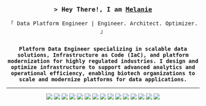 
<!--<a href="https://komarev.com/ghpvc/?username=mlogan914">
  <img align="right" src="https://komarev.com/ghpvc/?username=mlogan914&label=Visitors&color=0e75b6&style=flat" alt="Profile visitor" />
</a>

[![wakatime](https://wakatime.com/badge/user/eebb3dd8-d9b2-40de-9b88-6fd6cac99dbc.svg)](https://wakatime.com/@eebb3dd8-d9b2-40de-9b88-6fd6cac99dbc) -->

<!-- <div align="center">
  <a href="https://github.com/mlogan914?tab=stars">
    <img src="https://img.shields.io/github/stars/mlogan914?style=social" alt="GitHub Stars"/>
  </a>
  <a href="https://github.com/mlogan914?tab=followers">
    <img src="https://img.shields.io/github/followers/mlogan914?style=social" alt="GitHub Followers"/>
  </a>
  <a href="https://github.com/mlogan914">
    <img src="https://komarev.com/ghpvc/?username=mlogan914&color=blue" alt="Profile Views"/>
  </a>
</div>-->

<!-- Intro  -->
<h3 align="center">
        <samp>&gt; Hey There!, I am
                <b><a target="_blank" href="https://www.linkedin.com/in/melanie-g-logan/">Melanie</a></b>
        </samp>
</h3>

<p align="center"> 
  <samp>
    <!-- <a href="https://www.google.com/search?q=Melanie+Logan">「 Google Me 」</a>
    <br> -->
    「 Data Platform Engineer | Engineer. Architect. Optimizer.</b> 」
    <br>
    <br>
  </samp>
</p>

<!-- <h1 align="center">Melanie Logan</h1> 
<p align="center"><i>Data Platform Engineer | Engineer. Architect. Optimizer.</i></p> -->

<p align="center">
  <samp><b>Platform Data Engineer specializing in scalable data solutions, Infrastructure as Code (IaC), and platform modernization for highly regulated industries. I design and optimize infrastructure to support advanced analytics and operational efficiency, enabling biotech organizations to scale and modernize platforms for data applications.</b></samp>
</p>

<!-- <p align="center">
  <a href="https://www.linkedin.com/in/melanie-g-logan/" target="_blank">
    <img src="https://img.shields.io/badge/LinkedIn-%230077B5?style=flat&logo=linkedin&logoColor=white" alt="LinkedIn" />
  </a>
  <a href="mailto:melanie.g.logan@gmail.com">
    <img src="https://img.shields.io/badge/Email-%23D14836?style=flat&logo=gmail&logoColor=white" alt="Email" />
  </a>
  <a href="https://github.com/mlogan914" target="_blank">
    <img src="https://img.shields.io/badge/GitHub-%2323282B?style=flat&logo=github&logoColor=white" alt="GitHub" />
  </a>
</p>
-->

<!--<p align="center">
  <a href="https://www.linkedin.com/in/melanie-g-logan/" target="_blank">
    <img src="https://img.shields.io/badge/LinkedIn-%230077B5?style=for-the-badge&logo=linkedin&logoColor=white" alt="LinkedIn" />
  </a>
  <a href="mailto:melanie.g.logan@gmail.com">
    <img src="https://img.shields.io/badge/Email-%23D14836?style=for-the-badge&logo=gmail&logoColor=white" alt="Email" />
  </a>
</p> -->

---

<div align="center">
  <img src="https://img.shields.io/badge/Python-3776AB?style=for-the-badge&logo=python&logoColor=white" />
  <img src="https://img.shields.io/badge/Go-00ADD8?style=for-the-badge&logo=go&logoColor=white" />
  <img src="https://img.shields.io/badge/MySQL-4479A1?style=for-the-badge&logo=mysql&logoColor=white" />
  <img src="https://img.shields.io/badge/Linux-FCC624?style=for-the-badge&logo=linux&logoColor=black" />
  <img src="https://img.shields.io/badge/Bash-4EAA25?style=for-the-badge&logo=gnu-bash&logoColor=white" />
  <img src="https://img.shields.io/badge/Amazon_Web_Services-232F3E?style=for-the-badge&logo=amazon-aws&logoColor=white" />
  <img src="https://img.shields.io/badge/Terraform-7B42BC?style=for-the-badge&logo=terraform&logoColor=white" />
  <img src="https://img.shields.io/badge/Ansible-1e1e1e?style=for-the-badge&logo=ansible&logoColor=white" />
  <img src="https://img.shields.io/badge/Docker-2496ED?style=for-the-badge&logo=docker&logoColor=white" />
  <img src="https://img.shields.io/badge/Datadog-632CA6?style=for-the-badge&logo=datadog&logoColor=white" />
  <img src="https://img.shields.io/badge/Apache-FF5733?style=for-the-badge&logo=apache&logoColor=white" />
  <img src="https://img.shields.io/badge/Snowflake-00A1E4?style=for-the-badge&logo=snowflake&logoColor=white" />
  <img src="https://img.shields.io/badge/Visual_Studio-0078d7?style=for-the-badge&logo=visual%20studio&logoColor=white" />
  <img src="https://img.shields.io/badge/Git-F05032?style=for-the-badge&logo=git&logoColor=white" />
  <img src="https://img.shields.io/badge/GitHub_Actions-2088FF?style=for-the-badge&logo=github-actions&logoColor=white" />
</div>

<!--![Python](https://img.shields.io/badge/Python-3776AB?style=for-the-badge&logo=python&logoColor=white)
![MySQL](https://img.shields.io/badge/MySQL-4479A1?style=for-the-badge&logo=mysql&logoColor=white)
![Linux](https://img.shields.io/badge/Linux-FCC624?style=for-the-badge&logo=linux&logoColor=black)
![Bash](https://img.shields.io/badge/Bash-4EAA25?style=for-the-badge&logo=gnu-bash&logoColor=white)
![AWS](https://img.shields.io/badge/Amazon_Web_Services-232F3E?style=for-the-badge&logo=amazon-aws&logoColor=white)
![Terraform](https://img.shields.io/badge/Terraform-7B42BC?style=for-the-badge&logo=terraform&logoColor=white)
![Ansible](https://img.shields.io/badge/Ansible-1e1e1e?style=for-the-badge&logo=ansible&logoColor=white)
![Docker](https://img.shields.io/badge/Docker-2496ED?style=for-the-badge&logo=docker&logoColor=white)
![Apache](https://img.shields.io/badge/Apache-FF5733?style=for-the-badge&logo=apache&logoColor=white)
![Snowflake](https://img.shields.io/badge/Snowflake-00A1E4?style=for-the-badge&logo=snowflake&logoColor=white)
![VSCode](https://img.shields.io/badge/Visual_Studio-0078d7?style=for-the-badge&logo=visual%20studio&logoColor=white)
![Git](https://img.shields.io/badge/Git-F05032?style=for-the-badge&logo=git&logoColor=white) -->

<!-- ![Kubernetes](https://img.shields.io/badge/Kubernetes-326CE5?style=for-the-badge&logo=kubernetes&logoColor=white)
![Redis](https://img.shields.io/badge/Redis-DC382D?style=for-the-badge&logo=redis&logoColor=white)
![MongoDB](https://img.shields.io/badge/MongoDB-47A248?style=for-the-badge&logo=mongodb&logoColor=white)
![Jenkins](https://img.shields.io/badge/Jenkins-D24939?style=for-the-badge&logo=jenkins&logoColor=white) -->

<!-- <div align="center">
 <h3>Languages and Tools</h3>
<img alt="Java" width="30px" style="padding-right:15px;" src="https://cdn.jsdelivr.net/gh/devicons/devicon@latest/icons/vscode/vscode-original.svg" />
<img alt="Java" width="30px" style="padding-right:15px;" src="https://cdn.jsdelivr.net/gh/devicons/devicon@latest/icons/python/python-original.svg" />
<img alt="Java" width="30px" style="padding-right:15px;" src="https://cdn.jsdelivr.net/gh/devicons/devicon@latest/icons/mysql/mysql-original.svg" />      
<img alt="Java" width="30px" style="padding-right:15px;" src="https://cdn.jsdelivr.net/gh/devicons/devicon@latest/icons/amazonwebservices/amazonwebservices-plain-wordmark.svg" />
<img alt="Java" width="30px" style="padding-right:15px;" src="https://cdn.jsdelivr.net/gh/devicons/devicon@latest/icons/terraform/terraform-original.svg" />
<img alt="Java" width="30px" style="padding-right:15px;" src="https://cdn.jsdelivr.net/gh/devicons/devicon@latest/icons/ansible/ansible-original.svg" />
<img alt="Java" width="30px" style="padding-right:15px;" src="https://cdn.jsdelivr.net/gh/devicons/devicon@latest/icons/docker/docker-plain.svg" />
<img alt="Java" width="30px" style="padding-right:15px;" src="https://cdn.jsdelivr.net/gh/devicons/devicon@latest/icons/apache/apache-original.svg" />
<img alt="Java" width="30px" style="padding-right:15px;" src="https://cdn.jsdelivr.net/gh/devicons/devicon@latest/icons/git/git-plain.svg" />  
<img alt="Java" width="30px" style="padding-right:15px;" src="https://cdn.jsdelivr.net/gh/devicons/devicon@latest/icons/github/github-original.svg" />
<img alt="Java" width="30px" style="padding-right:15px;" src="https://cdn.jsdelivr.net/gh/devicons/devicon@latest/icons/linux/linux-original.svg" />
</div> -->
          
<br />

<!-- Skills: `Data Engineering`
`Infrastructure as Code (IaC)`
`AWS Cloud Services`
`CI/CD Pipelines`
`Data Integration`
`Big Data Solutions`
`Data Warehousing`
`Snowflake`
`Relational Databases`
`Automation`
`DevOps`
`Cloud-Native Applications`
`Linux Systems`
`Monitoring and Logging`
`Containerization`
`ETL Pipelines`
`Agile Methodologies`
`Version Control (Git)`
`Data Security`
`Cloud Networking` -->

## 
<!--
**mlogan914/mlogan914** is a ✨ _special_ ✨ repository because its `README.md` (this file) appears on your GitHub profile.

Here are some ideas to get you started:

- 🔭 I’m currently working on ...
- 🌱 I’m currently learning ...
- 👯 I’m looking to collaborate on ...
- 🤔 I’m looking for help with ...
- 💬 Ask me about ...
- 📫 How to reach me: ...
- 😄 Pronouns: ...
- ⚡ Fun fact: ...
-->
